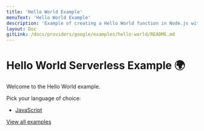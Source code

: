 ```yaml
---
title: 'Hello World Example'
menuText: 'Hello World Example'
description: 'Example of creating a Hello World function in Node.js with the Serverless framework'
layout: Doc
gitLink: /docs/providers/google/examples/hello-world/README.md
---
```


# Hello World Serverless Example 🌍

Welcome to the Hello World example.

Pick your language of choice:

* [JavaScript](./node)

[View all examples](https://www.serverless.com/framework/docs/providers/google/examples/)

